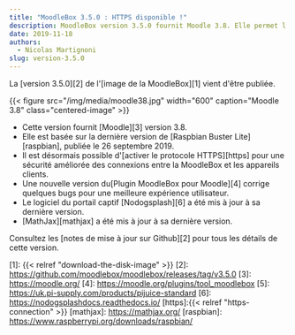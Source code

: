 ```yaml
---
title: "MoodleBox 3.5.0 : HTTPS disponible !"
description: MoodleBox version 3.5.0 fournit Moodle 3.8. Elle permet l'activation de HTTPS et est basée sur la dernière version de Raspbian.
date: 2019-11-18
authors:
  - Nicolas Martignoni
slug: version-3.5.0
---
```


La [version 3.5.0][2] de l'[image  de la MoodleBox][1] vient d'être publiée.

{{< figure src="/img/media/moodle38.jpg" width="600" caption="Moodle 3.8" class="centered-image" >}}

  - Cette version fournit [Moodle][3] version 3.8.
  - Elle est basée sur la dernière version de [Raspbian Buster Lite][raspbian], publiée le 26 septembre 2019.
  - Il est désormais possible d'[activer le protocole HTTPS][https] pour une sécurité améliorée des connexions entre la MoodleBox et les appareils clients.
  - Une nouvelle version du[Plugin MoodleBox pour Moodle][4] corrige quelques bugs pour une meilleure expérience utilisateur.
  - Le logiciel du portail captif [Nodogsplash][6] a été mis à jour à sa dernière version.
  - [MathJax][mathjax] a été mis à jour à sa dernière version.

Consultez les [notes de mise à jour sur Github][2] pour tous les détails de cette version.

 [1]: {{< relref "download-the-disk-image" >}}
 [2]: https://github.com/moodlebox/moodlebox/releases/tag/v3.5.0
 [3]: https://moodle.org/
 [4]: https://moodle.org/plugins/tool_moodlebox
 [5]: https://uk.pi-supply.com/products/pijuice-standard
 [6]: https://nodogsplashdocs.readthedocs.io/
 [https]:{{< relref "https-connection" >}}
 [mathjax]: https://mathjax.org/
 [raspbian]: https://www.raspberrypi.org/downloads/raspbian/
